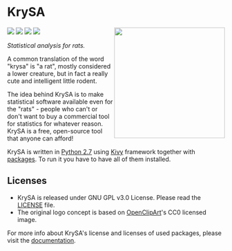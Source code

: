 KrySA
=====

<img align="right" height="256" src="https://raw.githubusercontent.com/KeyWeeUsr/KrySA/master/krysa/data/logo.png"/>

<a href="http://badida.sk/krysa" target="_blank">
<img src="https://readthedocs.org/projects/krysa/badge/?version=latest" /></a>
<a href="https://pypi.python.org/pypi/krysa" target="_blank">
<img src="https://img.shields.io/pypi/pyversions/krysa.svg" /></a>
<a href="https://pypi.python.org/pypi/krysa" target="_blank">
<img src="https://img.shields.io/pypi/v/krysa.svg" /></a>
<a href="https://travis-ci.org/KeyWeeUsr/KrySA" target="_blank">
<img src="https://travis-ci.org/KeyWeeUsr/KrySA.svg?branch=master" /></a>

_Statistical analysis for rats._

A common translation of the word "krysa" is "a rat", mostly considered a lower
creature, but in fact a really cute and intelligent little rodent.

The idea behind KrySA is to make statistical software available even for the
"rats" - people who can't or don't want to buy a commercial tool for statistics
for whatever reason. KrySA is a free, open-source tool that anyone can afford!

KrySA is written in [Python 2.7](https://python.org) using
[Kivy](https://kivy.org) framework together with
[packages](http://krysa.readthedocs.io/en/latest/gettingstarted.html).
To run it you have to have all of them installed.

Licenses
--------

- KrySA is released under GNU GPL v3.0 License. Please read the
  [LICENSE](https://github.com/KeyWeeUsr/KrySA/blob/master/LICENSE.txt) file.
- The original logo concept is based on [OpenClipArt](www.openclipart.org)'s
  CC0 licensed image.

For more info about KrySA's license and licenses of used packages, please visit
the [documentation](http://krysa.readthedocs.io/en/latest/license.html).
